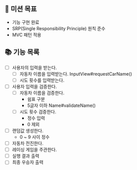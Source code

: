 ## 🧐 미션 목표
+ 기능 구현 완료
+ SRP(Single Responsibility Principle) 원칙 준수
+ MVC 패턴 적용

## 📚 기능 목록
- [ ] 사용자의 입력을 받는다.
  - [ ] 자동차 이름을 입력받는다. InputView#requestCarName()
  - [ ] 시도 횟수를 입력받는다.
- [ ] 사용자 입력을 검증한다.
  - [ ] 자동차 이름을 검증한다.
    - 쉼표 구분
    - 5글자 이하 Name#validateName()
  - [ ] 시도 횟수 검증한다.
    - 정수 입력
    - 0 제외
- [ ] 랜덤값 생성한다.
  - 0 ~ 9 사이 정수
- [ ] 자동차 전진한다.
- [ ] 레이싱 게임을 주관한다.
- [ ] 실행 결과 출력
- [ ] 최종 우승자 출력